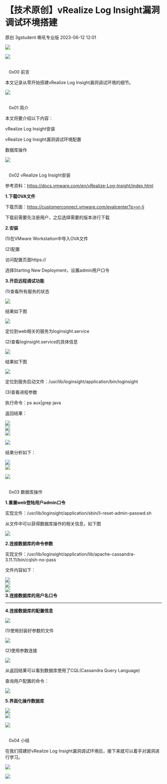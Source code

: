 #  【技术原创】vRealize Log Insight漏洞调试环境搭建   
原创 3gstudent  嘶吼专业版   2023-06-12 12:01  
  
![](https://mmbiz.qpic.cn/mmbiz_gif/wpkib3J60o297rwgIksvLibPOwR24tqI8dGRUah80YoBLjTBJgws2n0ibdvfvv3CCm0MIOHTAgKicmOB4UHUJ1hH5g/640?wx_fmt=gif "")  
  
![](https://mmbiz.qpic.cn/sz_mmbiz_png/wpkib3J60o280ZjWRHbG3AeBb0tGAf7v3eQm8JY4FnKia4fus4PtDZA3C9zNbALLpYpE7yMyfpblzibYWdAL8eXSg/640?wx_fmt=png "")  
      

    0x00 前言  
  
本文记录从零开始搭建vRealize Log Insight漏洞调试环境的细节。  
  
![](https://mmbiz.qpic.cn/sz_mmbiz_png/wpkib3J60o280ZjWRHbG3AeBb0tGAf7v3eQm8JY4FnKia4fus4PtDZA3C9zNbALLpYpE7yMyfpblzibYWdAL8eXSg/640?wx_fmt=png "")  
      

    0x01 简介  
  
本文将要介绍以下内容：  
  
vRealize Log Insight安装  
  
vRealize Log Insight漏洞调试环境配置  
  
数据库操作  
  
![](https://mmbiz.qpic.cn/sz_mmbiz_png/wpkib3J60o280ZjWRHbG3AeBb0tGAf7v3eQm8JY4FnKia4fus4PtDZA3C9zNbALLpYpE7yMyfpblzibYWdAL8eXSg/640?wx_fmt=png "")  
      

    0x02 vRealize Log Insight安装  
  
参考资料：https://docs.vmware.com/en/vRealize-Log-Insight/index.html  
  
**1.下载OVA文件**  
  
下载页面：https://customerconnect.vmware.com/evalcenter?p=vr-li  
  
下载前需要先注册用户，之后选择需要的版本进行下载  
  
**2.安装**  
  
(1)在VMware Workstation中导入OVA文件  
  
(2)配置  
  
访问配置页面https://  
  
选择Starting New Deployment，设置admin用户口令  
  
**3.开启远程调试功能**  
  
(1)查看所有服务的状态  
  
![](https://mmbiz.qpic.cn/sz_mmbiz_png/wpkib3J60o280ZjWRHbG3AeBb0tGAf7v3JUQXgkqJSrYGib5fticswvEErRLlvqP1dPBepmplsy9olwL7cMmLicH4Q/640?wx_fmt=png "")  
  
结果如下图  
  
![](https://mmbiz.qpic.cn/sz_mmbiz_png/wpkib3J60o280ZjWRHbG3AeBb0tGAf7v3btpC0xBFdicx5jjBiblemwyVPicYAEL65wepNwD7Qxk8tcwXzGx79ia5RQ/640?wx_fmt=png "")  
  
定位到web相关的服务为loginsight.service  
  
(2)查看loginsight.service的具体信息  
  
![](https://mmbiz.qpic.cn/sz_mmbiz_png/wpkib3J60o280ZjWRHbG3AeBb0tGAf7v3R1FJNGpmanvlD7wzERQWzeLRicnQ9yZ1oqWWg5G3Pu3icj7ica9rMrwzg/640?wx_fmt=png "")  
  
结果如下图  
  
![](https://mmbiz.qpic.cn/sz_mmbiz_png/wpkib3J60o280ZjWRHbG3AeBb0tGAf7v3qt5DDQLYJSb4q0GUVPEGcWEa5cibN19uu952090F8z1mFYfxgic0o14g/640?wx_fmt=png "")  
  
定位到服务启动文件：/usr/lib/loginsight/application/bin/loginsight  
  
(3)查看进程参数  
  
执行命令：ps aux|grep java  
  
返回结果：  
  
![](https://mmbiz.qpic.cn/sz_mmbiz_png/wpkib3J60o280ZjWRHbG3AeBb0tGAf7v3iaxBeiaKZyLHVS49FTOQ7weAbgzW8n8rGsUPV0Gn4FUqsnKm2X7KDK2Q/640?wx_fmt=png "")  
![](https://mmbiz.qpic.cn/sz_mmbiz_png/wpkib3J60o280ZjWRHbG3AeBb0tGAf7v3DZia3lC9nCcYYVStYRlK05FIvW71ORgTV5DzeAiciaiapBLGzSxlTU0hNQ/640?wx_fmt=png "")  
![](https://mmbiz.qpic.cn/sz_mmbiz_png/wpkib3J60o280ZjWRHbG3AeBb0tGAf7v3WiaXuXforOebLuv3wJWU9EqRZ9hlgnUR9DfiaI3VJkOB4mJ4hKZmia2iag/640?wx_fmt=png "")  
  
![](https://mmbiz.qpic.cn/sz_mmbiz_png/wpkib3J60o280ZjWRHbG3AeBb0tGAf7v3odarOnbYDwILo4xt616I8fDNCRW4U1nFuLHTRiacjSUrcqj93B7dDPA/640?wx_fmt=png "")  
  
结果分析如下：  
  
![](https://mmbiz.qpic.cn/sz_mmbiz_png/wpkib3J60o280ZjWRHbG3AeBb0tGAf7v3sooD8BVqFUPzd1n1HGGk8EjWVsib4ibtTTgovd6oLTCP3VaT7Pgmevicg/640?wx_fmt=png "")  
![](https://mmbiz.qpic.cn/sz_mmbiz_png/wpkib3J60o280ZjWRHbG3AeBb0tGAf7v3cTYsibgJ54NruPiaGYCsDNxAbLNbJiaGicHR031ATdTcLjk6n2M10IAp7Q/640?wx_fmt=png "")  
  
![](https://mmbiz.qpic.cn/sz_mmbiz_png/wpkib3J60o280ZjWRHbG3AeBb0tGAf7v3eQm8JY4FnKia4fus4PtDZA3C9zNbALLpYpE7yMyfpblzibYWdAL8eXSg/640?wx_fmt=png "")  
      

    0x03 数据库操作  
  
**1.重置web登陆用户admin口令**  
  
实现文件：/usr/lib/loginsight/application/sbin/li-reset-admin-passwd.sh  
  
从文件中可以获得数据库操作的相关信息，如下图  
  
![](https://mmbiz.qpic.cn/sz_mmbiz_png/wpkib3J60o280ZjWRHbG3AeBb0tGAf7v3eEIbOXicvvwuj9dl0NBDr6sIVbKxzSZx60QSNGia964ic5q29ROK4hR7g/640?wx_fmt=png "")  
  
**2.连接数据库的命令参数**  
  
实现文件：/usr/lib/loginsight/application/lib/apache-cassandra-3.11.11/bin/cqlsh-no-pass  
  
文件内容如下：  
  
![](https://mmbiz.qpic.cn/sz_mmbiz_png/wpkib3J60o280ZjWRHbG3AeBb0tGAf7v3lE9Baia6llOkecp5Lib1wAqVTmn2chtPFzQmsfFuZQxuSibQ6T0MOvPibw/640?wx_fmt=png "")  
![](https://mmbiz.qpic.cn/sz_mmbiz_png/wpkib3J60o280ZjWRHbG3AeBb0tGAf7v3P0ekVr6IKexd7Pb9K4t58CmKEB8ebzh5EaxUPwopPoukYR98d5WVlw/640?wx_fmt=png "")  
![](https://mmbiz.qpic.cn/sz_mmbiz_png/wpkib3J60o280ZjWRHbG3AeBb0tGAf7v3XibasK6NrQzg82kdaO4nv5ia1SIxZ9LLb6CpoR9B2uySPAUlx409ic8icQ/640?wx_fmt=png "")  
**3.连接数据库的用户名口令**  
  
****  
**4.连接数据库的配置信息**  
  
![](https://mmbiz.qpic.cn/sz_mmbiz_png/wpkib3J60o280ZjWRHbG3AeBb0tGAf7v36vFic4SJGoFfeLibnRbmiaAADvgq1oicF3fNdicAnrIrVFq2Q6bMC0XbpHQ/640?wx_fmt=png "")  
  
(1)使用封装好参数的文件  
  
![](https://mmbiz.qpic.cn/sz_mmbiz_png/wpkib3J60o280ZjWRHbG3AeBb0tGAf7v30pwDsV4WiaW99VSxCOoPdtiaAz2EaiarduMxj1w3GiasYr2zibnpnuZIcZQ/640?wx_fmt=png "")  
  
(2)使用参数连接  
  
![](https://mmbiz.qpic.cn/sz_mmbiz_png/wpkib3J60o280ZjWRHbG3AeBb0tGAf7v3wb5NYCibhjgevlVic2dKiaqIWFcV8jhKu0nXOJRLk2PNa47SiaLsvfaNfA/640?wx_fmt=png "")  
  
从返回结果可以看到数据库使用了CQL(Cassandra Query Language)  
  
查询用户配置的命令：  
  
![](https://mmbiz.qpic.cn/sz_mmbiz_png/wpkib3J60o280ZjWRHbG3AeBb0tGAf7v32xcYbsn9enoPDA0FZyCib1JX75nUA7EtjuASav3F9QwUEBrFDiaurx3Q/640?wx_fmt=png "")  
  
**5.界面化操作数据库**  
  
![](https://mmbiz.qpic.cn/sz_mmbiz_png/wpkib3J60o280ZjWRHbG3AeBb0tGAf7v3CeuwzFsn8jCAQDibicBicz8DcMtJwrKdDchlCwaptJW4NICwZ1icAm9uCg/640?wx_fmt=png "")  
![](https://mmbiz.qpic.cn/sz_mmbiz_png/wpkib3J60o280ZjWRHbG3AeBb0tGAf7v35pkSE8FJUnjBRbWR4wpg2hEvgqNtdwmq0m9Myd8BvibKia7GlM1KK9MA/640?wx_fmt=png "")  
  
![](https://mmbiz.qpic.cn/sz_mmbiz_png/wpkib3J60o280ZjWRHbG3AeBb0tGAf7v3eQm8JY4FnKia4fus4PtDZA3C9zNbALLpYpE7yMyfpblzibYWdAL8eXSg/640?wx_fmt=png "")  
      

    0x04 小结  
  
在我们搭建好vRealize Log Insight漏洞调试环境后，接下来就可以着手对漏洞进行学习。  
  
![](https://mmbiz.qpic.cn/sz_mmbiz_png/wpkib3J60o280ZjWRHbG3AeBb0tGAf7v38URyJb0C7qUcTTk933by6dnvWEMMm0YjicPdzlU7aKlyUqdsgf6fnWw/640?wx_fmt=png "")  
  
![](https://mmbiz.qpic.cn/sz_mmbiz_png/wpkib3J60o2icEjy5ZrpCcgr4BicXicPv08DSsrgibDcJQpvwkZoO4OqdIpJNhj6TO5xV0ic0AnVf7f2kcPnNevQlTtQ/640?wx_fmt=png "")  
  
  

